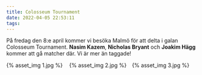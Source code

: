 ```yaml
---
title: Colosseum Tournament
date: 2022-04-05 22:53:11
tags:
---
```


<style>
    .colosseumbild img {
        height: 100%;
    }
</style>

På fredag den 8:e april kommer vi besöka Malmö för att delta i galan Colosseum Tournament. **Nasim Kazem**, **Nicholas Bryant** och **Joakim Hägg** kommer att gå matcher där. Vi är mer än taggade!

<div style="display: inline-block; width: 32%; height: 340px; max-height: 370px;" class="colosseumbild">
	{% asset_img 1.jpg %}
</div>
<div style="display: inline-block; width: 32%; height: 340px; max-height: 370px;" class="colosseumbild">
	{% asset_img 2.jpg %}
</div>
<div style="display: inline-block; width: 32%; height: 340px; max-height: 370px;" class="colosseumbild">
	{% asset_img 3.jpg %}
</div>